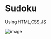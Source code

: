# Sudoku

Using HTML,CSS,JS

![image](https://user-images.githubusercontent.com/69498031/119482623-b9238900-bd71-11eb-9a3d-46438ce9c69e.png)
